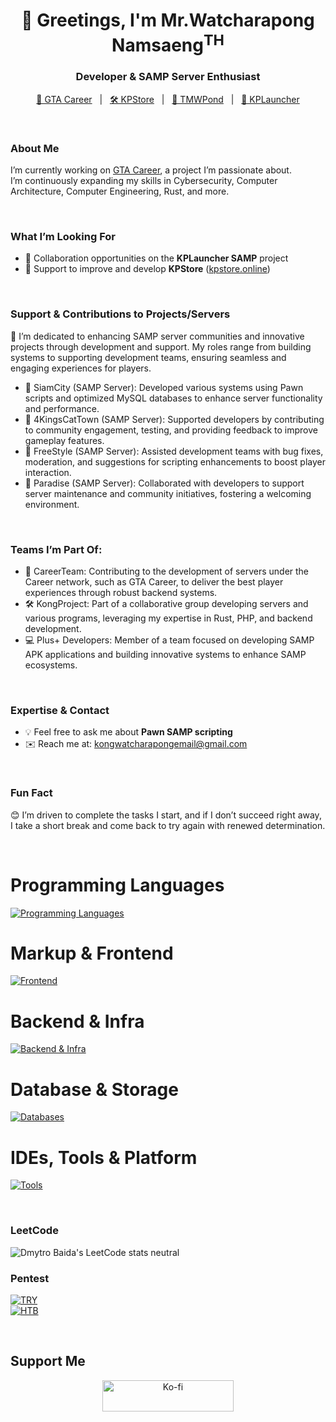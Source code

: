 <h1 align="center">👋 Greetings, I'm Mr.Watcharapong Namsaeng<sup>TH</sup></h1>
<h3 align="center">Developer & SAMP Server Enthusiast</h3>

<p align="center">
  <a href="https://gta-career.com" target="_blank">🚀 GTA Career</a> &nbsp;&nbsp;|&nbsp;&nbsp;
  <a href="https://kpstore.online" target="_blank">🛠️ KPStore</a> &nbsp;&nbsp;|&nbsp;&nbsp;
  <a href="#" target="_blank">💸 TMWPond</a> &nbsp;&nbsp;|&nbsp;&nbsp;
  <a href="#" target="_blank">🤝 KPLauncher</a>
</p>

<br>

### About Me

I’m currently working on [GTA Career](https://gta-career.com), a project I’m passionate about.  
I’m continuously expanding my skills in Cybersecurity, Computer Architecture, Computer Engineering, Rust, and more.  

<br>

### What I’m Looking For

- 🤝 Collaboration opportunities on the **KPLauncher SAMP** project  
- 🔧 Support to improve and develop **KPStore** ([kpstore.online](https://kpstore.online))  

<br>

### Support & Contributions to Projects/Servers

🌟 I’m dedicated to enhancing SAMP server communities and innovative projects through development and support. My roles range from building systems to supporting development teams, ensuring seamless and engaging experiences for players.

- 🤝 SiamCity (SAMP Server): Developed various systems using Pawn scripts and optimized MySQL databases to enhance server functionality and performance.
- 🤝 4KingsCatTown (SAMP Server): Supported developers by contributing to community engagement, testing, and providing feedback to improve gameplay features.
- 🤝 FreeStyle (SAMP Server): Assisted development teams with bug fixes, moderation, and suggestions for scripting enhancements to boost player interaction.
- 🤝 Paradise (SAMP Server): Collaborated with developers to support server maintenance and community initiatives, fostering a welcoming environment.

<br>

### Teams I’m Part Of:

- 🚀 CareerTeam: Contributing to the development of servers under the Career network, such as GTA Career, to deliver the best player experiences through robust backend systems.
- 🛠️ KongProject: Part of a collaborative group developing servers and various programs, leveraging my expertise in Rust, PHP, and backend development.
- 💻 Plus+ Developers: Member of a team focused on developing SAMP APK applications and building innovative systems to enhance SAMP ecosystems.

<br>

### Expertise & Contact

- 💡 Feel free to ask me about **Pawn SAMP scripting**  
- ✉️ Reach me at: <a href="mailto:kongwatcharapongemail@gmail.com">kongwatcharapongemail@gmail.com</a>  

<br>

### Fun Fact

😊 I’m driven to complete the tasks I start, and if I don’t succeed right away, I take a short break and come back to try again with renewed determination.

<br>

# Programming Languages
<p align="left">
  <a href="https://skillicons.dev" target="_blank">
    <img src="https://skillicons.dev/icons?i=python,cpp,c,cs,rust,php,swift" alt="Programming Languages"/>
  </a>
</p>

# Markup & Frontend
<p align="left">
  <a href="https://skillicons.dev" target="_blank">
    <img src="https://skillicons.dev/icons?i=html,css,tailwind,bootstrap,figma" alt="Frontend"/>
  </a>
</p>

# Backend & Infra
<p align="left">
  <a href="https://skillicons.dev" target="_blank">
    <img src="https://skillicons.dev/icons?i=nodejs,npm,discordjs,docker,nginx,dotnet,cloudflare" alt="Backend & Infra"/>
  </a>
</p>

# Database & Storage
<p align="left">
  <a href="https://skillicons.dev" target="_blank">
    <img src="https://skillicons.dev/icons?i=mysql,mongodb" alt="Databases"/>
  </a>
</p>

# IDEs, Tools & Platform
<p align="left">
  <a href="https://skillicons.dev" target="_blank">
    <img src="https://skillicons.dev/icons?i=vscode,git,powershell,bash,visualstudio,androidstudio,arduino,robloxstudio,sketchup,photoshop,tensorflow,postman,discord,stackoverflow" alt="Tools"/>
  </a>
</p>

<br>

### LeetCode
![Dmytro Baida's LeetCode stats neutral](https://leetcode-badge-sage.vercel.app/badge/konguser?theme=neutral)

### Pentest
[![TRY](https://tryhackme-badges.s3.amazonaws.com/konguser.png)](https://tryhackme.com/p/konguser)
<br>
[![HTB](https://www.hackthebox.eu/badge/image/2503035)](https://www.hackthebox.eu/home/users/profile/2503035)

<br>

## Support Me
<p align="center">
<!--   <a href="https://www.buymeacoffee.com/kongwatcharapong" target="_blank"><img src="https://cdn.buymeacoffee.com/buttons/v2/default-yellow.png" height="50" width="210" alt="Buy Me A Coffee"/></a>
  &nbsp;&nbsp;&nbsp; -->
  <a href="https://ko-fi.com/kongwatcharapong" target="_blank"><img src="https://cdn.ko-fi.com/cdn/kofi3.png?v=3" height="50" width="210" alt="Ko-fi"/></a>
</p>
